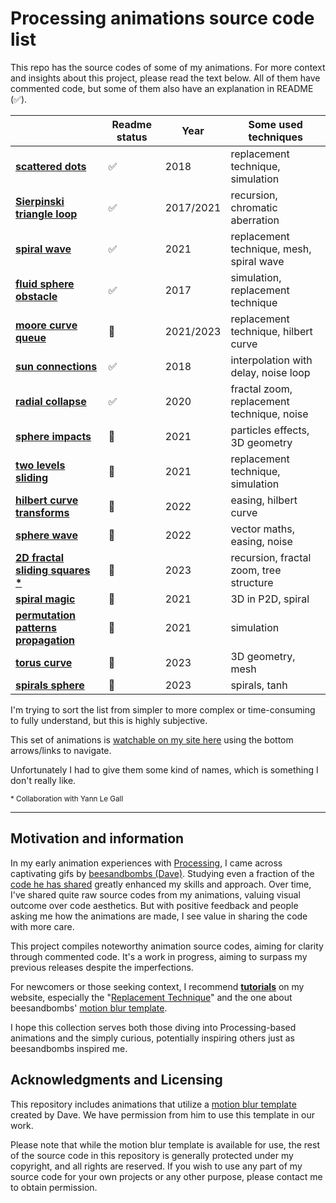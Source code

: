 # Processing animations source code list

This repo has the source codes of some of my animations. For more context and insights about this project, please read the text below. All of them have commented code, but some of them also have an explanation in README (✅).


|  | Readme status | Year | Some used techniques |
|-------------|--------|------|--------------------|
| [**scattered dots**](https://github.com/Bleuje/processing-animations-code/blob/main/code/scattereddots/) | ✅ | 2018 | replacement technique, simulation |
| [**Sierpinski triangle loop**](https://github.com/Bleuje/processing-animations-code/blob/main/code/sierpinskiloop/) | ✅ | 2017/2021 | recursion, chromatic aberration |
| [**spiral wave**](https://github.com/Bleuje/processing-animations-code/blob/main/code/spiralwave/) | ✅ | 2021 | replacement technique, mesh, spiral wave |
| [**fluid sphere obstacle**](https://github.com/Bleuje/processing-animations-code/blob/main/code/fluidsphereobstacle/) | ✅ | 2017 | simulation, replacement technique |
| [**moore curve queue**](https://github.com/Bleuje/processing-animations-code/blob/main/code/moorecurvequeue/) | 🚧 | 2021/2023 | replacement technique, hilbert curve |
| [**sun connections**](https://github.com/Bleuje/processing-animations-code/blob/main/code/sunconnections/) | ✅ | 2018 | interpolation with delay, noise loop |
| [**radial collapse**](https://github.com/Bleuje/processing-animations-code/blob/main/code/radialcollapse/) | ✅ | 2020 | fractal zoom, replacement technique, noise |
| [**sphere impacts**](https://github.com/Bleuje/processing-animations-code/blob/main/code/sphereimpacts/) | 🚧 | 2021 | particles effects, 3D geometry |
| [**two levels sliding**](https://github.com/Bleuje/processing-animations-code/blob/main/code/twolevelssliding/) | 🚧 | 2021 | replacement technique, simulation |
| [**hilbert curve transforms**](https://github.com/Bleuje/processing-animations-code/blob/main/code/hilbertcurvetransforms/) | 🚧 | 2022 | easing, hilbert curve |
| [**sphere wave**](https://github.com/Bleuje/processing-animations-code/blob/main/code/spherewave/) | 🚧 | 2022 | vector maths, easing, noise |
| [**2D fractal sliding squares** **\***](https://github.com/Bleuje/processing-animations-code/blob/main/code/fractalsliding2d/) | 🚧 | 2023 | recursion, fractal zoom, tree structure |
| [**spiral magic**](https://github.com/Bleuje/processing-animations-code/blob/main/code/spiralmagic/) | 🚧 | 2021 | 3D in P2D, spiral |
| [**permutation patterns propagation**](https://github.com/Bleuje/processing-animations-code/blob/main/code/permutationpatternspropagation/) | 🚧 | 2021 | simulation |
| [**torus curve**](https://github.com/Bleuje/processing-animations-code/blob/main/code/toruscurve/) | 🚧 | 2023 | 3D geometry, mesh |
| [**spirals sphere**](https://github.com/Bleuje/processing-animations-code/blob/main/code/spiralssphere/) | 🚧 | 2023 | spirals, tanh |


I'm trying to sort the list from simpler to more complex or time-consuming to fully understand, but this is highly subjective.

This set of animations is [watchable on my site here](https://bleuje.com/gifanimationsite/single/spiralssphere/) using the bottom arrows/links to navigate.

Unfortunately I had to give them some kind of names, which is something I don't really like.

<sub>\* Collaboration with Yann Le Gall</sub>

---

## Motivation and information

In my early animation experiences with [Processing](https://processing.org/), I came across captivating gifs by [beesandbombs (Dave)](https://beesandbombs.com/). Studying even a fraction of the [code he has shared](https://gist.github.com/beesandbombs) greatly enhanced my skills and approach. Over time, I've shared quite raw source codes from my animations, valuing visual outcome over code aesthetics. But with positive feedback and people asking me how the animations are made, I see value in sharing the code with more care.

This project compiles noteworthy animation source codes, aiming for clarity through commented code. It's a work in progress, aiming to surpass my previous releases despite the imperfections.

For newcomers or those seeking context, I recommend [**tutorials**](https://bleuje.com/tutorials/) on my website, especially the "[Replacement Technique](https://bleuje.com/tutorial4/)" and the one about beesandbombs' [motion blur template](https://bleuje.com/tutorial6/).

I hope this collection serves both those diving into Processing-based animations and the simply curious, potentially inspiring others just as beesandbombs inspired me.

## Acknowledgments and Licensing

This repository includes animations that utilize a [motion blur template](https://bleuje.com/tutorial6/) created by Dave. We have permission from him to use this template in our work.

Please note that while the motion blur template is available for use, the rest of the source code in this repository is generally protected under my copyright, and all rights are reserved. If you wish to use any part of my source code for your own projects or any other purpose, please contact me to obtain permission.

